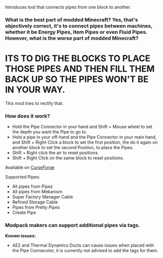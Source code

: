Introduces tool that connects pipes from one block to another.

### What is the best part of modded Minecraft? Yes, that's objectively correct, it's to connect pipes between machines, whether it be Energy Pipes, Item Pipes or even Fluid Pipes. However, what is the worse part of modded Minecraft?

# ITS TO DIG THE BLOCKS TO PLACE THOSE PIPES AND THEN FILL THEM BACK UP SO THE PIPES WON'T BE IN YOUR WAY.


This mod tries to rectify that.



### How does it work?
* Hold the Pipe Connector in your hand and Shift + Mouse wheel to set the depth you want the Pipe to go to.
* Hold a pipe in your off-hand and the Pipe Connector in your main hand, and Shift + Right-Click a block to set the first position, the do it again on another block to set the second Position, to place the Pipes.
* Shift + Right click the air to reset positions.
* Shift + Right Click on the same block to reset positions.




Available on [CurseForge](https://www.curseforge.com/minecraft/mc-mods/pipe-connector)


Supported Pipes:
* All pipes from Pipez
* All pipes from Mekanism
* Super Factory Manager Cable
* Refined Storage Cable
* Pipes from Pretty Pipes
* Create Pipe

### **Modpack makers can support additional pipes via tags.**


**Known issues:**
* AE2 and Thermal Dynamics Ducts can cause issues when placed with the Pipe Connecotor, it is currently not advised to add the tags for them.